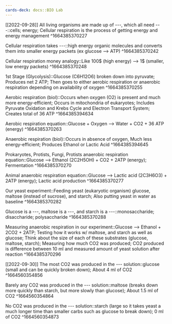 ```yaml
---
cards-deck: docs::BIO Lab
---
```


[[2022-09-28]]
All living organisms are made up of ---, which all need ---::cells; energy; Cellular respiration is the process of getting energy and energy management
^1664385370227

Cellular respiration takes ---::high energy organic molecules and converts them into smaller energy packets (ex glucose --> ATP)
^1664385370242

Cellular respiration money analogy::Like 100$ (high energy) --> 1$ (smaller, low energy packets)
^1664385370248

1st Stage (Glycolysis)::Glucose (C6H12O6) broken down into pyruvate; Produces net 2 ATP; Then goes to either aerobic respiration or anaerobic respiration depending on availability of oxygen
^1664385370255

Aerobic respiration (biol)::Occurs when oxygen (O2) is present and much more energy-efficient; Occurs in mitochondria of eukaryotes; Includes Pyruvate Oxidation and Krebs Cycle and Electron Transport System; Creates total of 36 ATP
^1664385394634

Aerobic respiration equation::Glucose + Oxygen --> Water + CO2 + 36 ATP (energy)
^1664385370263

Anaerobic respiration (biol)::Occurs in absence of oxygen, Much less energy-efficient; Produces Ethanol or Lactic Acid
^1664385394645

Prokaryotes, Protists, Fungi, Protists anaerobic respiration equation::Glucose --> Ethanol (2C2H5OH) + CO2 + 2ATP (energy); Fermentation
^1664385370270

Animal anaerobic respiration equation::Glucose --> Lactic acid (2C3H6O3) + 2ATP (energy); Lactic acid production
^1664385370277

Our yeast experiment::Feeding yeast (eukaryotic organism) glucose, maltose (instead of sucrose), and starch; Also putting yeast in water as baseline
^1664385370282

Glucose is a ---, maltose is a ---, and starch is a ---::monosaccharide; disaccharide; polysaccharide
^1664385370288

Measuring anaerobic respiration in our experiment::Glucose --> Ethanol + 2CO2 + 2ATP; Testing how it works w/ maltose, and starch as well as glucose; Think about the size of each of these substrates (glucose, maltose, starch); Measuring how much CO2 was produced; CO2 produced is difference between 10 ml and measured amount of yeast solution after reaction
^1664385370296


[[2022-09-30]]
The most CO2 was produced in the --- solution::glucose (small and can be quickly broken down); About 4 ml of CO2
^1664560354856

Barely any CO2 was produced in the --- solution::maltose (breaks down more quickly than starch, but more slowly than glucose); About 1.5 ml of CO2
^1664560354864

No CO2 was produced in the --- solution::starch (large so it takes yeast a much longer time than smaller carbs such as glucose to break down); 0 ml of CO2
^1664560354873

